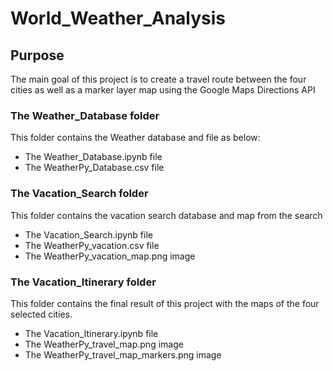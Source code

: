 # World_Weather_Analysis

## Purpose

The main goal of this project is to create a travel route between the four cities as well as a marker layer map using the Google Maps Directions API

### The Weather_Database folder
This folder contains the Weather database and file as below:
- The Weather_Database.ipynb file
- The WeatherPy_Database.csv file

### The Vacation_Search folder
This folder contains the vacation search database and map from the search
- The Vacation_Search.ipynb file
- The WeatherPy_vacation.csv file
- The WeatherPy_vacation_map.png image

### The Vacation_Itinerary folder
This folder contains the final result of this project with the maps of the four selected cities.
- The Vacation_Itinerary.ipynb file
- The WeatherPy_travel_map.png image
- The WeatherPy_travel_map_markers.png image
